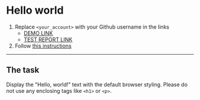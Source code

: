 # Hello world
1. Replace `<your_account>` with your Github username in the links
    - [DEMO LINK](https://AnastasiiaBardyuzha.github.io/layout_hello-world/) <br>
    - [TEST REPORT LINK](https://AnastasiiaBardyuzha.github.io/layout_hello-world/report/html_report/)
2. Follow [this instructions](https://mate-academy.github.io/layout_task-guideline/)
___

## The task
Display the "Hello, world!" text with the default browser styling. Please do not
use any enclosing tags like `<h1>` or `<p>`.
